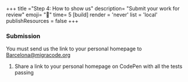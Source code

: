 +++
title ="Step 4: How to show us"
description= "Submit your work for review"
emoji= "📩"
time= 5
[build]
  render = 'never'
  list = 'local'
  publishResources = false 
+++

### Submission

You must send us the link to your personal homepage to Barcelona@migracode.org

1. Share a link to your personal homepage on CodePen with all the tests passing
